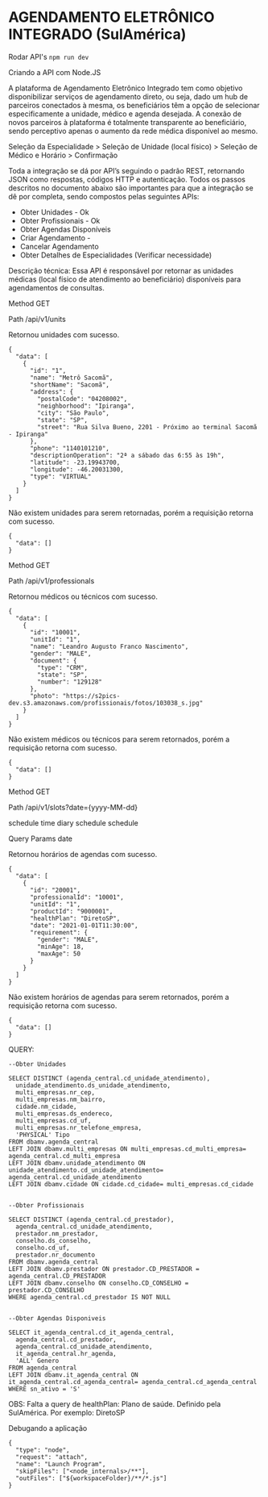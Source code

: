# AGENDAMENTO ELETRÔNICO INTEGRADO (SulAmérica)

Rodar API's
```npm run dev```

Criando a API com Node.JS

A plataforma de Agendamento Eletrônico Integrado tem como objetivo disponibilizar serviços de
agendamento direto, ou seja, dado um hub de parceiros conectados à mesma, os beneficiários têm a opção
de selecionar especificamente a unidade, médico e agenda desejada.
A conexão de novos parceiros à plataforma é totalmente transparente ao beneficiário, sendo perceptivo
apenas o aumento da rede médica disponível ao mesmo.

Seleção da Especialidade > Seleção de Unidade (local físico) > Seleção de Médico e Horário > Confirmação

Toda a integração se dá por API’s seguindo o padrão REST, retornando JSON como respostas, códigos HTTP e
autenticação.
Todos os passos descritos no documento abaixo são importantes para que a integração se dê por completa,
sendo compostos pelas seguintes APIs:

- Obter Unidades - Ok
- Obter Profissionais - Ok
- Obter Agendas Disponíveis
- Criar Agendamento - 
- Cancelar Agendamento
- Obter Detalhes de Especialidades (Verificar necessidade)

Descrição técnica: Essa API é responsável por retornar as unidades médicas (local físico de atendimento ao
beneficiário) disponíveis para agendamentos de consultas.

Method GET

Path /api/v1/units

Retornou unidades com sucesso.
```
{
  "data": [
    {
      "id": "1",
      "name": "Metrô Sacomã",
      "shortName": "Sacomã",
      "address": {
        "postalCode": "04208002",
        "neighborhood": "Ipiranga",
        "city": "São Paulo",
        "state": "SP",
        "street": "Rua Silva Bueno, 2201 - Próximo ao terminal Sacomã - Ipiranga"
      },
      "phone": "1140101210",
      "descriptionOperation": "2ª a sábado das 6:55 às 19h",
      "latitude": -23.19943700,
      "longitude": -46.20031300,
      "type": "VIRTUAL"
    }
  ]
}
```

Não existem unidades para serem retornadas, porém a requisição retorna com sucesso.
```
{
  "data": []
}
```

Method GET

Path /api/v1/professionals

Retornou médicos ou técnicos com sucesso.
```
{
  "data": [
    {
      "id": "10001",
      "unitId": "1",
      "name": "Leandro Augusto Franco Nascimento",
      "gender": "MALE",
      "document": {
        "type": "CRM",
        "state": "SP",
        "number": "129128"
      },
      "photo": "https://s2pics-dev.s3.amazonaws.com/profissionais/fotos/103038_s.jpg"
    }
  ]
}
```
Não existem médicos ou técnicos para serem retornados, porém a requisição retorna com sucesso.
```
{
  "data": []
}
```

Method GET

Path /api/v1/slots?date={yyyy-MM-dd}

schedule time
diary schedule
schedule

Query Params date

Retornou horários de agendas com sucesso.
```
{
  "data": [
    {
      "id": "20001",
      "professionalId": "10001",
      "unitId": "1",
      "productId": "9000001",
      "healthPlan": "DiretoSP",
      "date": "2021-01-01T11:30:00",
      "requirement": {
        "gender": "MALE",
        "minAge": 18,
        "maxAge": 50
      }
    }
  ]
}
```
Não existem horários de agendas para serem retornados, porém a requisição retorna com sucesso.
```
{
  "data": []
}
```
QUERY:
```
--Obter Unidades

SELECT DISTINCT (agenda_central.cd_unidade_atendimento),
  unidade_atendimento.ds_unidade_atendimento,
  multi_empresas.nr_cep,
  multi_empresas.nm_bairro,
  cidade.nm_cidade,
  multi_empresas.ds_endereco,
  multi_empresas.cd_uf,
  multi_empresas.nr_telefone_empresa,
  'PHYSICAL' Tipo  
FROM dbamv.agenda_central
LEFT JOIN dbamv.multi_empresas ON multi_empresas.cd_multi_empresa= agenda_central.cd_multi_empresa
LEFT JOIN dbamv.unidade_atendimento ON unidade_atendimento.cd_unidade_atendimento= agenda_central.cd_unidade_atendimento
LEFT JOIN dbamv.cidade ON cidade.cd_cidade= multi_empresas.cd_cidade


--Obter Profissionais
                                                                  
SELECT DISTINCT (agenda_central.cd_prestador),
  agenda_central.cd_unidade_atendimento,
  prestador.nm_prestador, 
  conselho.ds_conselho, 
  conselho.cd_uf, 
  prestador.nr_documento
FROM dbamv.agenda_central 
LEFT JOIN dbamv.prestador ON prestador.CD_PRESTADOR = agenda_central.CD_PRESTADOR
LEFT JOIN dbamv.conselho ON conselho.CD_CONSELHO = prestador.CD_CONSELHO
WHERE agenda_central.cd_prestador IS NOT NULL


--Obter Agendas Disponiveis

SELECT it_agenda_central.cd_it_agenda_central,
  agenda_central.cd_prestador,
  agenda_central.cd_unidade_atendimento,
  it_agenda_central.hr_agenda,
  'ALL' Genero 
FROM agenda_central    
LEFT JOIN dbamv.it_agenda_central ON it_agenda_central.cd_agenda_central= agenda_central.cd_agenda_central
WHERE sn_ativo = 'S'
```

OBS:
Falta a query de healthPlan: Plano de saúde. Definido pela SulAmérica. 
Por exemplo: DiretoSP





Debugando a aplicação
```
{
  "type": "node",
  "request": "attach",
  "name": "Launch Program",
  "skipFiles": ["<node_internals>/**"],
  "outFiles": ["${workspaceFolder}/**/*.js"]
}
```